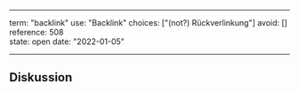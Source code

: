 
---
term:      "backlink"
use:       "Backlink"
choices:   ["(not?) Rückverlinkung"]
avoid:     []
reference: 508        
state:     open
date:      "2022-01-05"

---

## Diskussion

